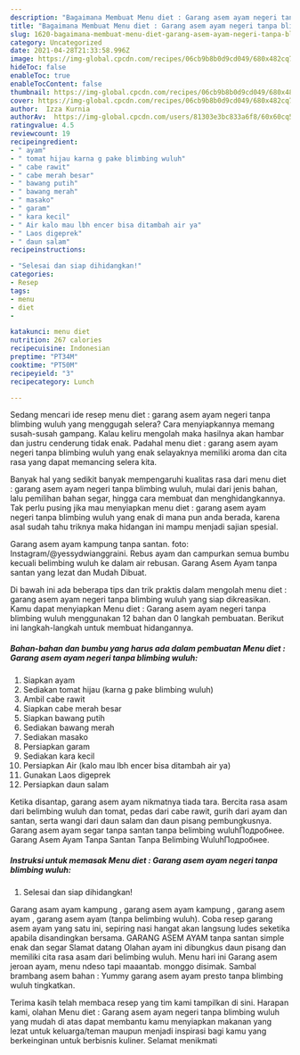 ```yaml
---
description: "Bagaimana Membuat Menu diet : Garang asem ayam negeri tanpa blimbing wuluh, Menggugah Selera"
title: "Bagaimana Membuat Menu diet : Garang asem ayam negeri tanpa blimbing wuluh, Menggugah Selera"
slug: 1620-bagaimana-membuat-menu-diet-garang-asem-ayam-negeri-tanpa-blimbing-wuluh-menggugah-selera
category: Uncategorized
date: 2021-04-28T21:33:58.996Z
image: https://img-global.cpcdn.com/recipes/06cb9b8b0d9cd049/680x482cq70/menu-diet-garang-asem-ayam-negeri-tanpa-blimbing-wuluh-foto-resep-utama.jpg
hideToc: false
enableToc: true
enableTocContent: false
thumbnail: https://img-global.cpcdn.com/recipes/06cb9b8b0d9cd049/680x482cq70/menu-diet-garang-asem-ayam-negeri-tanpa-blimbing-wuluh-foto-resep-utama.jpg
cover: https://img-global.cpcdn.com/recipes/06cb9b8b0d9cd049/680x482cq70/menu-diet-garang-asem-ayam-negeri-tanpa-blimbing-wuluh-foto-resep-utama.jpg
author:  Izza Kurnia
authorAv:  https://img-global.cpcdn.com/users/81303e3bc833a6f8/60x60cq50/avatar.jpg
ratingvalue: 4.5
reviewcount: 19
recipeingredient:
- " ayam"
- " tomat hijau karna g pake blimbing wuluh"
- " cabe rawit"
- " cabe merah besar"
- " bawang putih"
- " bawang merah"
- " masako"
- " garam"
- " kara kecil"
- " Air kalo mau lbh encer bisa ditambah air ya"
- " Laos digeprek"
- " daun salam"
recipeinstructions:

- "Selesai dan siap dihidangkan!"
categories:
- Resep
tags:
- menu
- diet
- 

katakunci: menu diet  
nutrition: 267 calories
recipecuisine: Indonesian
preptime: "PT34M"
cooktime: "PT50M"
recipeyield: "3"
recipecategory: Lunch

---
```



Sedang mencari ide resep menu diet : garang asem ayam negeri tanpa blimbing wuluh yang menggugah selera? Cara menyiapkannya memang susah-susah gampang. Kalau keliru mengolah maka hasilnya akan hambar dan justru cenderung tidak enak. Padahal menu diet : garang asem ayam negeri tanpa blimbing wuluh yang enak selayaknya memiliki aroma dan cita rasa yang dapat memancing selera kita.


Banyak hal yang sedikit banyak mempengaruhi kualitas rasa dari menu diet : garang asem ayam negeri tanpa blimbing wuluh, mulai dari jenis bahan, lalu pemilihan bahan segar, hingga cara membuat dan menghidangkannya. Tak perlu pusing jika mau menyiapkan menu diet : garang asem ayam negeri tanpa blimbing wuluh yang enak di mana pun anda berada, karena asal sudah tahu triknya maka hidangan ini mampu menjadi sajian spesial.

Garang asem ayam kampung tanpa santan. foto: Instagram/@yessydwianggraini. Rebus ayam dan campurkan semua bumbu kecuali belimbing wuluh ke dalam air rebusan. Garang Asem Ayam tanpa santan yang lezat dan Mudah Dibuat.


Di bawah ini ada beberapa tips dan trik praktis dalam mengolah menu diet : garang asem ayam negeri tanpa blimbing wuluh yang siap dikreasikan. Kamu dapat menyiapkan Menu diet : Garang asem ayam negeri tanpa blimbing wuluh menggunakan 12 bahan dan 0 langkah pembuatan. Berikut ini langkah-langkah untuk membuat hidangannya.

<!--inarticleads1-->

##### Bahan-bahan dan bumbu yang harus ada dalam pembuatan Menu diet : Garang asem ayam negeri tanpa blimbing wuluh:

1. Siapkan  ayam
1. Sediakan  tomat hijau (karna g pake blimbing wuluh)
1. Ambil  cabe rawit
1. Siapkan  cabe merah besar
1. Siapkan  bawang putih
1. Sediakan  bawang merah
1. Sediakan  masako
1. Persiapkan  garam
1. Sediakan  kara kecil
1. Persiapkan  Air (kalo mau lbh encer bisa ditambah air ya)
1. Gunakan  Laos digeprek
1. Persiapkan  daun salam


Ketika disantap, garang asem ayam nikmatnya tiada tara. Bercita rasa asam dari belimbing wuluh dan tomat, pedas dari cabe rawit, gurih dari ayam dan santan, serta wangi dari daun salam dan daun pisang pembungkusnya. Garang asem ayam segar tanpa santan tanpa belimbing wuluhПодробнее. Garang Asem Ayam Tanpa Santan Tanpa Belimbing WuluhПодробнее. 

<!--inarticleads2-->

##### Instruksi untuk memasak Menu diet : Garang asem ayam negeri tanpa blimbing wuluh:


1. Selesai dan siap dihidangkan!

Garang asam ayam kampung , garang asem ayam kampung , garang asem ayam , garang asem ayam (tanpa belimbing wuluh). Coba resep garang asem ayam yang satu ini, sepiring nasi hangat akan langsung ludes seketika apabila disandingkan bersama. GARANG ASEM AYAM tanpa santan simple enak dan segar Slamat datang Olahan ayam ini dibungkus daun pisang dan memiliki cita rasa asam dari belimbing wuluh. Menu hari ini Garang asem jeroan ayam, menu ndeso tapi maaantab. monggo disimak. Sambal brambang asem bahan : Yummy garang asem ayam presto tanpa blimbing wuluh tingkatkan. 

Terima kasih telah membaca resep yang tim kami tampilkan di sini. Harapan kami, olahan Menu diet : Garang asem ayam negeri tanpa blimbing wuluh yang mudah di atas dapat membantu kamu menyiapkan makanan yang lezat untuk keluarga/teman maupun menjadi inspirasi bagi kamu yang berkeinginan untuk berbisnis kuliner. Selamat menikmati
